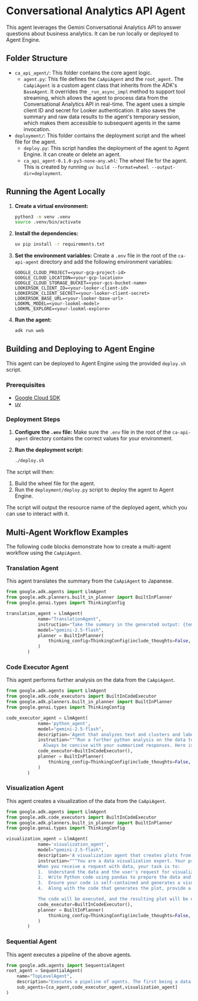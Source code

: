 # Conversational Analytics API Agent

This agent leverages the Gemini Conversational Analytics API to answer questions about business analytics. It can be run locally or deployed to Agent Engine.

## Folder Structure

*   `ca_api_agent/`: This folder contains the core agent logic.
    *   `agent.py`: This file defines the `CaApiAgent` and the `root_agent`. The `CaApiAgent` is a custom agent class that inherits from the ADK's `BaseAgent`. It overrides the `_run_async_impl` method to support tool streaming, which allows the agent to process data from the Conversational Analytics API in real-time. The agent uses a simple client ID and secret for Looker authentication. It also saves the summary and raw data results to the agent's temporary session, which makes them accessible to subsequent agents in the same invocation.
*   `deployment/`: This folder contains the deployment script and the wheel file for the agent.
    *   `deploy.py`: This script handles the deployment of the agent to Agent Engine. It can create or delete an agent.
    *   `ca_api_agent-0.1.0-py3-none-any.whl`: The wheel file for the agent. This is created by running `uv build --format=wheel --output-dir=deployment`.

## Running the Agent Locally

1.  **Create a virtual environment:**
    ```bash
    python3 -m venv .venv
    source .venv/bin/activate
    ```

2.  **Install the dependencies:**
    ```bash
    uv pip install -r requirements.txt
    ```

3.  **Set the environment variables:**
    Create a `.env` file in the root of the `ca-api-agent` directory and add the following environment variables:

    ```
    GOOGLE_CLOUD_PROJECT=<your-gcp-project-id>
    GOOGLE_CLOUD_LOCATION=<your-gcp-location>
    GOOGLE_CLOUD_STORAGE_BUCKET=<your-gcs-bucket-name>
    LOOKERSDK_CLIENT_ID=<your-looker-client-id>
    LOOKERSDK_CLIENT_SECRET=<your-looker-client-secret>
    LOOKERSDK_BASE_URL=<your-looker-base-url>
    LOOKML_MODEL=<your-lookml-model>
    LOOKML_EXPLORE=<your-lookml-explore>
    ```

4.  **Run the agent:**
    ```bash
    adk run web
    ```

## Building and Deploying to Agent Engine

This agent can be deployed to Agent Engine using the provided `deploy.sh` script.

### Prerequisites

*   [Google Cloud SDK](https://cloud.google.com/sdk/docs/install)
*   [uv](https://github.com/astral-sh/uv)

### Deployment Steps

1.  **Configure the `.env` file:**
    Make sure the `.env` file in the root of the `ca-api-agent` directory contains the correct values for your environment.

2.  **Run the deployment script:**
    ```bash
    ./deploy.sh
    ```

The script will then:

1.  Build the wheel file for the agent.
2.  Run the `deployment/deploy.py` script to deploy the agent to Agent Engine.

The script will output the resource name of the deployed agent, which you can use to interact with it.

## Multi-Agent Workflow Examples

The following code blocks demonstrate how to create a multi-agent workflow using the `CaApiAgent`.

### Translation Agent

This agent translates the summary from the `CaApiAgent` to Japanese.

```python
from google.adk.agents import LlmAgent
from google.adk.planners.built_in_planner import BuiltInPlanner
from google.genai.types import ThinkingConfig

translation_agent = LlmAgent(
            name="TranslationAgent",
            instruction="Take the summary in the generated output: {temp:summary_data} and translate it to japanese.",
            model="gemini-2.5-flash",
            planner = BuiltInPlanner(
                thinking_config=ThinkingConfig(include_thoughts=False, thinking_budget=0)
            )
        )
```

### Code Executor Agent

This agent performs further analysis on the data from the `CaApiAgent`.

```python
from google.adk.agents import LlmAgent
from google.adk.code_executors import BuiltInCodeExecutor
from google.adk.planners.built_in_planner import BuiltInPlanner
from google.genai.types import ThinkingConfig

code_executor_agent = LlmAgent(
            name='python_agent',
            model="gemini-2.5-flash",
            description='Agent that analyzes text and clusters and labels the results',
            instruction="""Run a further python analysis on the data to: identify anomalies, detect outliers, run forecasting if the result is time series and has suffecient rows OR cluster and label for cohort style analysis.
              Always be concise with your summarized responses. Here is the data : {temp:data_result}""",
            code_executor=BuiltInCodeExecutor(),
            planner = BuiltInPlanner(
                thinking_config=ThinkingConfig(include_thoughts=False, thinking_budget=0)
            )
        )
```

### Visualization Agent

This agent creates a visualization of the data from the `CaApiAgent`.

```python
from google.adk.agents import LlmAgent
from google.adk.code_executors import BuiltInCodeExecutor
from google.adk.planners.built_in_planner import BuiltInPlanner
from google.genai.types import ThinkingConfig

visualization_agent = LlmAgent(
            name='visualization_agent',
            model="gemini-2.5-flash",
            description='A visualization agent that creates plots from data using Python, pandas, and matplotlib.',
            instruction="""You are a data visualization expert. Your primary purpose is to create insightful and clear plots from data.
            When you receive a request with data, your task is to:
            1.  Understand the data and the user's request for visualization.
            2.  Write Python code using pandas to prepare the data and matplotlib to generate a plot.
            3.  Ensure your code is self-contained and generates a visual output. For example, by calling `plt.show()`.
            4.  Along with the code that generates the plot, provide a brief, one-sentence summary of what the plot shows.

            The code will be executed, and the resulting plot will be displayed. Here is the data {temp:data_result}""",
            code_executor=BuiltInCodeExecutor(),
            planner = BuiltInPlanner(
                thinking_config=ThinkingConfig(include_thoughts=False, thinking_budget=0)
            )
        )
```

### Sequential Agent

This agent executes a pipeline of the above agents.

```python
from google.adk.agents import SequentialAgent
root_agent = SequentialAgent(
    name="TopLevelAgent",
    description="Executes a pipeline of agents. The first being a data agent that can answer any question about data. The second being an agent that takes the data result from prior output and performs advanced analysis on it. And the third, a visualization agent that visualizes the raw data intiutively based on the structure and records returned.",
    sub_agents=[ca_agent,code_executor_agent,visualization_agent]
)
```